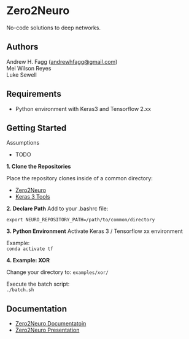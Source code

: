 # Zero2Neuro

No-code solutions to deep networks.

## Authors

Andrew H. Fagg (andrewhfagg@gmail.com)  
Mel Wilson Reyes  
Luke Sewell  

## Requirements

- Python environment with Keras3 and Tensorflow 2.xx


## Getting Started

Assumptions
- TODO

**1. Clone the Repositories**

Place the repository clones inside of a common directory:
- [Zero2Neuro](https://github.com/Symbiotic-Computing-Laboratory/zero2neuro)
- [Keras 3 Tools](https://github.com/Symbiotic-Computing-Laboratory/keras3_tools)

**2. Declare Path**
Add to your .bashrc file:

`export NEURO_REPOSITORY_PATH=/path/to/common/directory`

**3. Python Environment**
Activate Keras 3 / Tensorflow xx environment

Example:  
`conda activate tf`

**4. Example: XOR**

Change your directory to: `examples/xor/`

Execute the batch script:  
`./batch.sh`


## Documentation

- [Zero2Neuro Documentatoin](docs/index.md)
- [Zero2Neuro Presentation](https://docs.google.com/presentation/d/12ZBsMVq-6mW498PQZfDNP1_Mfu_3sIMWwnczJN84O5I/edit?usp=sharing)
